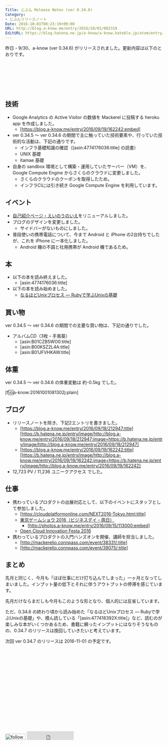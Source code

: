 ```yaml
---
Title: じぶん Release Notes (ver 0.34.6)
Category:
- じぶんリリースノート
Date: 2016-10-01T08:23:19+09:00
URL: http://blog.a-know.me/entry/2016/10/01/082319
EditURL: https://blog.hatena.ne.jp/a-know/a-know.hateblo.jp/atom/entry/10328749687187192598
---
```


昨日・9/30、a-know (ver 0.34.6) がリリースされました。更新内容は以下のとおりです。


<!-- more -->


<script async src="//pagead2.googlesyndication.com/pagead/js/adsbygoogle.js"></script>
<!-- article-top -->
<ins class="adsbygoogle"
     style="display:inline-block;width:728px;height:90px"
     data-ad-client="ca-pub-3463034538369189"
     data-ad-slot="8367620130"></ins>
<script>
(adsbygoogle = window.adsbygoogle || []).push({});
</script>


## 技術
* Google Analytics の Active Visitor の数値を Mackerel に投稿する heroku app を作成しました。
    * [https://blog.a-know.me/entry/2016/09/19/162242:embed]
* ver 0.34.5 〜 ver 0.34.6 の期間で主に触っていた技術要素や、行っていた技術的な活動は、下記の通りです。
    * インフラ基礎知識の確認（[asin:4774176036:title] の読書）
    * UNIX 基礎
    * itamae 基礎
* 自身の sandbox 環境として構築・運用していたサーバー（VM）を、Google Compute Engine からさくらのクラウドに変更しました。
    * さくらのクラウドのクーポンを取得したため。
    * インフラCIには引き続き Google Compute Engine を利用しています。


## イベント
* [自己紹介ページ・えいのうのいえ](http://home.a-know.me/)をリニューアルしました。
* ブログのデザインを変更しました。
    * サイドバーがないものにしました。
* 普段使いの携帯電話について、今まで Android と iPhone の2台持ちでしたが、これを iPhone に一本化しました。
    * Android 機の不調と社用携帯が Android 機であるため。


## 本
* 以下の本を読み終えました。
    * [asin:4774176036:title]
* 以下の本を読み始めました。
    * [なるほどUnixプロセス ― Rubyで学ぶUnixの基礎](http://tatsu-zine.com/books/naruhounix)


## 買い物
ver 0.34.5 〜 ver 0.34.6 の期間での主要な買い物は、下記の通りでした。

* アルバムCD（3枚・手嶌葵）
    * [asin:B01CZB5WO0:title]
    * [asin:B00KSZ2L4A:title]
    * [asin:B01JFVHKAW:title]


## 体重
ver 0.34.5 〜 ver 0.34.6 の体重変動は 約-0.5kg でした。

[f:id:a-know:20161001081302j:plain]


## ブログ
* リリースノートを除き、下記2エントリを書きました。
    * [https://blog.a-know.me/entry/2016/09/18/212947:title] [https://b.hatena.ne.jp/entry/image/http://blog.a-know.me/entry/2016/09/18/212947:image=https://b.hatena.ne.jp/entry/image/http://blog.a-know.me/entry/2016/09/18/212947]
    * [https://blog.a-know.me/entry/2016/09/19/162242:title] [https://b.hatena.ne.jp/entry/image/http://blog.a-know.me/entry/2016/09/19/162242:image=https://b.hatena.ne.jp/entry/image/http://blog.a-know.me/entry/2016/09/19/162242]
*  12,723 PV /  11,236 ユニークアクセス でした。



## 仕事
* 携わっているプロダクトの出展対応として、以下のイベントにスタッフとして参加しました。
    * [https://cloudplatformonline.com/NEXT2016-Tokyo.html:title]
    * [東京ゲームショウ 2016（ビジネスデイ・両日）](http://expo.nikkeibp.co.jp/tgs/2016/)
        * [http://photos.a-know.me/entry/2016/09/15/113000:embed]
    * [Open Cloud Innovation Festa 2016](http://softlayer.connpass.com/event/34524/)
* 携わっているプロダクトの入門ハンズオンを開催、講師を担当しました。
    * [http://mackerelio.connpass.com/event/38331/:title]
    * [http://mackerelio.connpass.com/event/39075/:title]



## まとめ
先月と同じく、今月も「ほぼ仕事にだけ打ち込んでしまった」一ヶ月となってしまいました。インプット量の低下とそれに伴うアウトプットの停滞を感じています。


先月だけならまだしも今月もこのような形となり、個人的には反省しています。


ただ、0.34.6 の終わり頃から読み始めた「なるほどUnixプロセス ― Rubyで学ぶUnixの基礎」や、積ん読している「[asin:477418392X:title]」など、読むのが楽しみな本がいくつかあるため、書籍に頼ったインプットにはなりそうなものの、0.34.7 のリリースは挽回していきたいと考えています。


次回 ver 0.34.7 のリリースは 2016-11-01 の予定です。



<script async src="//pagead2.googlesyndication.com/pagead/js/adsbygoogle.js"></script>
<!-- article-bottom2 -->
<ins class="adsbygoogle"
     style="display:inline-block;width:300px;height:250px"
     data-ad-client="ca-pub-3463034538369189"
     data-ad-slot="5274552934"></ins>
<script>
(adsbygoogle = window.adsbygoogle || []).push({});
</script>


<div>
<a href='http://cloud.feedly.com/#subscription%2Ffeed%2Fhttp%3A%2F%2Fblog.a-know.me%2Ffeed'  target='blank'><img id='feedlyFollow' src='http://s3.feedly.com/img/follows/feedly-follow-rectangle-volume-small_2x.png' alt='follow us in feedly' width='65' height='20'></a>

<iframe src="http://blog.hatena.ne.jp/a-know/a-know.hateblo.jp/subscribe/iframe" allowtransparency="true" frameborder="0" scrolling="no" width="150" height="28"></iframe>
</div>
